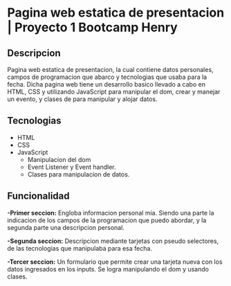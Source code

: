 # Pagina web estatica de presentacion | Proyecto 1 Bootcamp Henry

## Descripcion
Pagina web estatica de presentacion, la cual contiene datos personales, campos de programacion que abarco y tecnologias que usaba para la fecha. Dicha pagina web tiene un desarrollo basico llevado a cabo en HTML, CSS y utilizando JavaScript para manipular el dom, crear y manejar un evento, y clases de para manipular y alojar datos.

## Tecnologias
- HTML
- CSS
- JavaScript
    - Manipulacion del dom
    - Event Listener y Event handler.
    - Clases para manipulacion de datos.

## Funcionalidad

**-Primer seccion:** Engloba informacion personal mia. Siendo una parte la indicacion de los campos de la programacion que puedo abordar, y la segunda parte una descripcion personal.

**-Segunda seccion:** Descripcion mediante tarjetas con pseudo selectores, de las tecnologias que manipulaba para esa fecha. 

**-Tercer seccion:** Un formulario que permite crear una tarjeta nueva con los datos ingresados en los inputs. Se logra manipulando el dom y usando clases.
